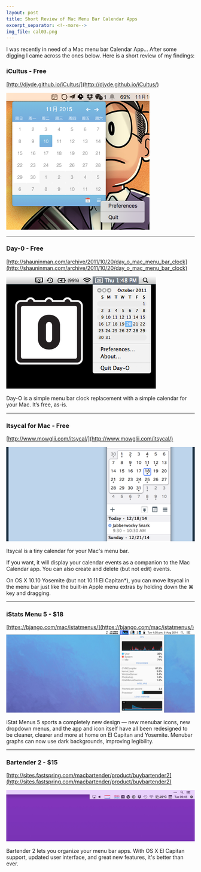 ```yaml
---
layout: post
title: Short Review of Mac Menu Bar Calendar Apps
excerpt_separator: <!--more-->
img_file: cal03.png
---
```

I was recently in need of a Mac menu bar Calendar App... After some digging I came across the ones below. Here is a short review of my findings:

<!--more-->

### iCultus - Free
[http://djyde.github.io/iCultus/](http://djyde.github.io/iCultus/)

<img class="img-responsive project-image" src="/assets/images/cal01.png" alt="iCultus - Free">

<hr>

### Day-0 - Free
[http://shauninman.com/archive/2011/10/20/day_o_mac_menu_bar_clock](http://shauninman.com/archive/2011/10/20/day_o_mac_menu_bar_clock)

<img class="img-responsive project-image" src="/assets/images/cal02.png" alt="Day-0 - Free">

Day-O is a simple menu bar clock replacement with a simple calendar for your Mac. It’s free, as-is.

<hr>

### Itsycal for Mac - Free
[http://www.mowglii.com/itsycal/](http://www.mowglii.com/itsycal/)

<img class="img-responsive project-image" src="/assets/images/cal03.png" alt="Itsycal for Mac - Free">

Itsycal is a tiny calendar for your Mac's menu bar.

If you want, it will display your calendar events as a companion to the Mac Calendar app. You can also create and delete (but not edit) events.

On OS X 10.10 Yosemite (but not 10.11 El Capitan*), you can move Itsycal in the menu bar just like the built-in Apple menu extras by holding down the ⌘ key and dragging.

<hr>

### iStats Menu 5 - $18
[https://bjango.com/mac/istatmenus/](https://bjango.com/mac/istatmenus/)
<img class="img-responsive project-image" src="/assets/images/cal04.jpg" alt="iStats Menu 5 - $18">

iStat Menus 5 sports a completely new design &mdash; new menubar icons, new dropdown menus, and the app and icon itself have all been redesigned to be cleaner, clearer and more at home on El&nbsp;Capitan and Yosemite. Menubar graphs can now use dark backgrounds, improving legibility.

<hr>

### Bartender 2 - $15
[http://sites.fastspring.com/macbartender/product/buybartender2](http://sites.fastspring.com/macbartender/product/buybartender2)

<img class="img-responsive project-image" src="/assets/images/cal05.png" alt="Bartender 2 - $15">

Bartender 2 lets you organize your menu bar apps. With OS X El Capitan support, updated user interface, and great new features, it's better than ever.
